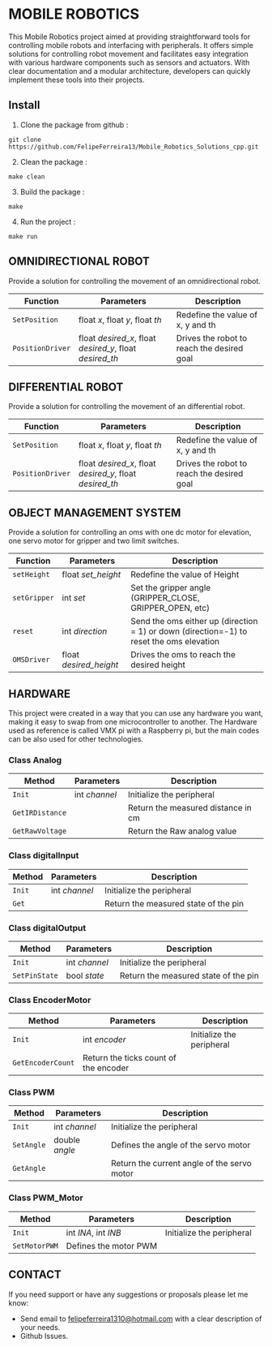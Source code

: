 # MOBILE ROBOTICS 
This Mobile Robotics project aimed at providing straightforward tools for controlling mobile robots and interfacing with peripherals. It offers simple solutions for controlling robot movement and facilitates easy integration with various hardware components such as sensors and actuators. With clear documentation and a modular architecture, developers can quickly implement these tools into their projects. 

## Install
  1. Clone the package from github :

    git clone https://github.com/FelipeFerreira13/Mobile_Robotics_Solutions_cpp.git

  2. Clean the package :

    make clean

  3. Build the package :

    make
     
  4. Run the project :

    make run


## OMNIDIRECTIONAL ROBOT
Provide a solution for controlling the movement of an omnidirectional robot.


| **Function**   | **Parameters** | **Description**                            |
|----------------|-----------------|--------------------------------------------|
| `SetPosition`    | float *x*, float *y*, float *th* | Redefine the value of x, y and th          |
| `PositionDriver` | float *desired_x*, float *desired_y*, float *desired_th* | Drives the robot to reach the desired goal |


## DIFFERENTIAL ROBOT
Provide a solution for controlling the movement of an differential robot.

| **Function**   | **Parameters** | **Description**                            |
|----------------|-----------------|--------------------------------------------|
| `SetPosition`    | float *x*, float *y*, float *th* | Redefine the value of x, y and th          |
| `PositionDriver` | float *desired_x*, float *desired_y*, float *desired_th* | Drives the robot to reach the desired goal |


## OBJECT MANAGEMENT SYSTEM
Provide a solution for controlling an oms with one dc motor for elevation, one servo motor for gripper and two limit switches.

| **Function**     | **Parameters** | **Description**                            |
|------------------|-----------------|--------------------------------------------|
| `setHeight`      | float *set_height* | Redefine the value of Height          |
| `setGripper`     | int *set*            | Set the gripper angle (GRIPPER_CLOSE, GRIPPER_OPEN, etc) |
| `reset`          | int *direction*      | Send the oms either up (direction = 1) or down (direction=-1) to reset the oms elevation |
| `OMSDriver` | float *desired_height* | Drives the oms to reach the desired height |

## HARDWARE
This project were created in a way that you can use any hardware you want, making it easy to swap from one microcontroller to another. The Hardware used as reference is called VMX pi with a Raspberry pi, but the main codes can be also used for other technologies.

### Class Analog
| **Method**     | **Parameters** | **Description**                            |
|------------------|-|-------------------------------------------|
| `Init`     | int *channel* | Initialize the peripheral |
| `GetIRDistance`     | | Return the measured distance in cm          |
| `GetRawVoltage`     | | Return the Raw analog value |

### Class digitalInput
| **Method**     | **Parameters** | **Description**                            |
|------------------|-|-------------------------------------------|
| `Init`     | int *channel* | Initialize the peripheral |
| `Get`     |      |Return the measured state of the pin|

### Class digitalOutput
| **Method**     | **Parameters** | **Description**                            |
|------------------|------|--------------------------------------------|
| `Init`     | int *channel* | Initialize the peripheral |
| `SetPinState`     | bool *state* | Return the measured state of the pin    |

### Class EncoderMotor 
| **Method**     | **Parameters** | **Description**                            |
|------------------|-|-------------------------------------------|
| `Init`     | int *encoder* | Initialize the peripheral |
| `GetEncoderCount`     |  Return the ticks count of the encoder    |

### Class PWM
| **Method**     | **Parameters** | **Description**                            |
|------------------|------|--------------------------------------------|
| `Init`     | int *channel* | Initialize the peripheral |
| `SetAngle`     | double *angle* | Defines the angle of the servo motor    |
| `GetAngle`     |  | Return the current angle of the servo motor   |

### Class PWM_Motor 
| **Method**     | **Parameters** | **Description**                            |
|------------------|-|-------------------------------------------|
| `Init`     | int *INA*, int *INB* | Initialize the peripheral |
| `SetMotorPWM`     |  Defines the motor PWM    |


## CONTACT
If you need support or have any suggestions or proposals please let me know:

- Send email to felipeferreira1310@hotmail.com with a clear description of your needs.
- Github Issues.
